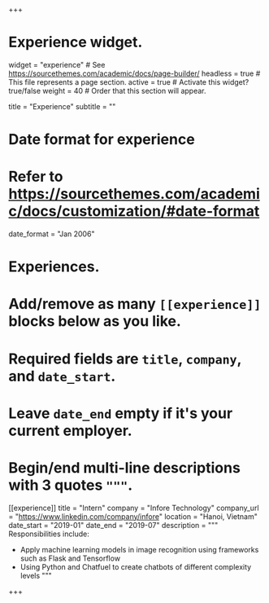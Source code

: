 +++
# Experience widget.
widget = "experience"  # See https://sourcethemes.com/academic/docs/page-builder/
headless = true  # This file represents a page section.
active = true  # Activate this widget? true/false
weight = 40  # Order that this section will appear.

title = "Experience"
subtitle = ""

# Date format for experience
#   Refer to https://sourcethemes.com/academic/docs/customization/#date-format
date_format = "Jan 2006"

# Experiences.
#   Add/remove as many `[[experience]]` blocks below as you like.
#   Required fields are `title`, `company`, and `date_start`.
#   Leave `date_end` empty if it's your current employer.
#   Begin/end multi-line descriptions with 3 quotes `"""`.
[[experience]]
  title = "Intern"
  company = "Infore Technology"
  company_url = "https://www.linkedin.com/company/infore"
  location = "Hanoi, Vietnam"
  date_start = "2019-01"
  date_end = "2019-07"
  description = """
  Responsibilities include:
  
  * Apply machine learning models in image recognition using frameworks such as Flask and Tensorflow
  * Using Python and Chatfuel to create chatbots of different complexity levels
  """

+++
